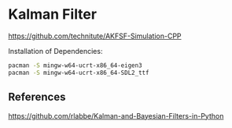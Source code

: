 # Kalman Filter

<https://github.com/technitute/AKFSF-Simulation-CPP>

Installation of Dependencies:

```bash
pacman -S mingw-w64-ucrt-x86_64-eigen3
pacman -S mingw-w64-ucrt-x86_64-SDL2_ttf
```

## References

<https://github.com/rlabbe/Kalman-and-Bayesian-Filters-in-Python>
